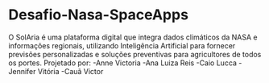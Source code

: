# Desafio-Nasa-SpaceApps
O SolAria é uma plataforma digital que integra dados climáticos da NASA e informações regionais, utilizando Inteligência Artificial para fornecer previsões personalizadas e soluções preventivas para agricultores de todos os portes.
Projetado por:
-Anne Victoria
-Ana Luiza Reis
-Caio Lucca
-Jennifer Vitória
-Cauã Victor
